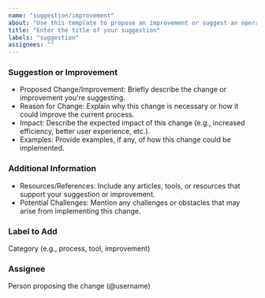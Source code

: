 ```yaml
---
name: "suggestion/improvement"
about: "Use this template to propose an improvement or suggest an operational change."
title: "Enter the title of your suggestion"
labels: "suggestion"
assignees: ""
---
```


### Suggestion or Improvement

- Proposed Change/Improvement: Briefly describe the change or improvement you're suggesting.
- Reason for Change: Explain why this change is necessary or how it could improve the current process.
- Impact: Describe the expected impact of this change (e.g., increased efficiency, better user experience, etc.).
- Examples: Provide examples, if any, of how this change could be implemented.

### Additional Information

- Resources/References: Include any articles, tools, or resources that support your suggestion or improvement.
- Potential Challenges: Mention any challenges or obstacles that may arise from implementing this change.

### Label to Add

Category (e.g., process, tool, improvement)

### Assignee

Person proposing the change (@username)
